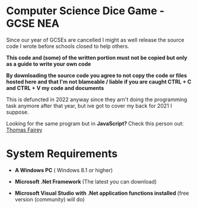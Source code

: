 # Computer Science Dice Game - GCSE NEA

Since our year of GCSEs are cancelled I might as well release the source code I wrote before schools closed to help others.

<b> This code and (some) of the written portion must not be copied but only as a guide to write your own code </b>

<b> By downloading the source code you agree to not copy the code or files hosted here and that I'm not blameable / liable if you are caught CTRL + C and CTRL + V  my code and documents </b>

This is defuncted in 2022 anyway since they arn't doing the programming task anymore after that year, but ive got to cover my back for 2021 I suppose.

Looking for the same program but in <b> JavaScript? </b> Check this person out: [Thomas Fairey](https://github.com/tomfairey/DiceRoller)



# System Requirements
 
 - <b> A Windows PC </b> ( Windows 8.1 or higher)
 
 - <b> Microsoft .Net Framework </b> (The latest you can download)
 
 - <b> Microsoft Visual Studio with .Net application functions installed </b> (free version (community) will do)
 
